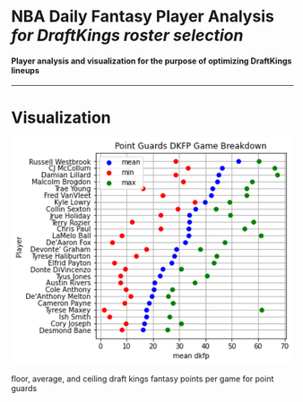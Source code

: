 # NBA Daily Fantasy Player Analysis _for DraftKings roster selection_
#### Player analysis and visualization for the purpose of optimizing DraftKings lineups
---
# Visualization
<p align="center">
   <img src="pg.png" width="600px">
</p>
floor, average, and ceiling draft kings fantasy points per game for point guards